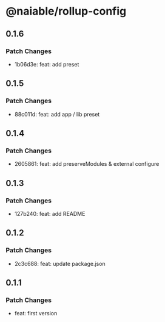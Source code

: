 # @naiable/rollup-config

## 0.1.6

### Patch Changes

- 1b06d3e: feat: add preset

## 0.1.5

### Patch Changes

- 88c011d: feat: add app / lib preset

## 0.1.4

### Patch Changes

- 2605861: feat: add preserveModules & external configure

## 0.1.3

### Patch Changes

- 127b240: feat: add README

## 0.1.2

### Patch Changes

- 2c3c688: feat: update package.json

## 0.1.1

### Patch Changes

- feat: first version
